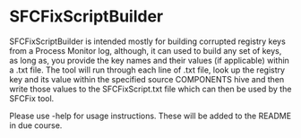 # SFCFixScriptBuilder

SFCFixScriptBuilder is intended mostly for building corrupted registry keys from a Process Monitor log, although, it can used to build any set of keys, as long as, you provide the key names and their values (if applicable) within a .txt file. The tool will run through each line of .txt file, look up the registry key and its value within the specified source COMPONENTS hive and then write those values to the SFCFixScript.txt file which can then be used by the SFCFix tool.

Please use -help for usage instructions. These will be added to the README in due course.
